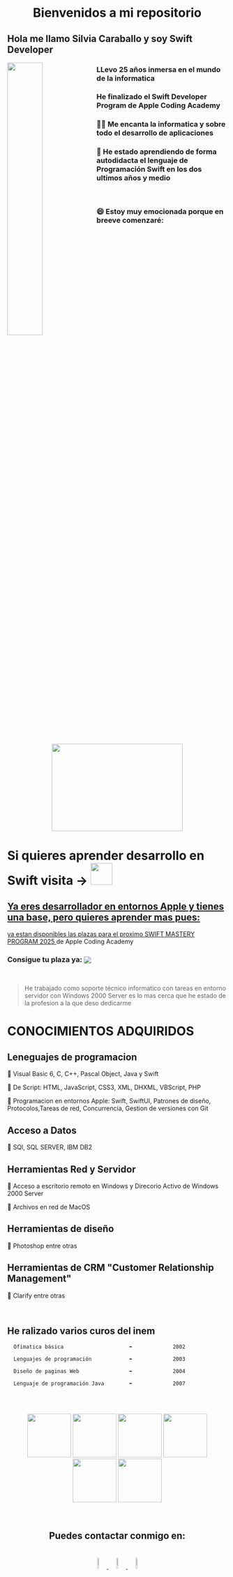 <h1 align="center">Bienvenidos a mi repositorio</h1>
<h2>Hola me llamo Silvia Caraballo y soy Swift Developer</h2>
<div>
<img src="https://github.com/user-attachments/assets/5a43c47e-4b90-4bcd-b8d2-f06d75b117da" width="40%", align="left"/>
</div>

### LLevo 25 años inmersa en el mundo de la informatica
### He finalizado el Swift Developer Program de Apple Coding Academy
### 👩‍💻 Me encanta la informatica y sobre todo el desarrollo de aplicaciones
### 🍎 He estado aprendiendo  de forma autodidacta el lenguaje de Programación Swift en los dos ultimos años y medio
</br>

### 😄 Estoy muy emocionada porque en breeve comenzaré:
<div align = "center">
      <img src="https://github.com/user-attachments/assets/58fbdeb1-44e1-4fbe-828a-8430e3efcca2" width="300", height="200",align="right"/>
</div>

# Si quieres aprender desarrollo en Swift visita → <a href="https://acoding.academy"><img src="https://github.com/user-attachments/assets/f7bf17ed-6b56-487a-acb3-dda9c18c4f7e" height="50">
## Ya eres desarrollador en entornos Apple y tienes una base, pero quieres aprender mas pues:
ya estan disponibles las plazas para el proximo <a href="https://acoding.academy/formaciones/swift-mastery-program/"> SWIFT MASTERY PROGRAM 2025 </a> de Apple Coding Academy
### Consigue tu plaza ya: <img src="https://github.com/user-attachments/assets/98fccdc6-3d15-417c-bf4a-3f1c2ed195a9" align="center">

</br>

> He trabajado como soporte técnico informatico con tareas en entorno servidor con Windows 2000 Server es lo mas cerca que he estado de la profesion a la que deso dedicarme

# CONOCIMIENTOS ADQUIRIDOS
## Leneguajes de programacion
<p> 📗 Visual Basic 6, C, C++, Pascal Object, Java y Swift</p>
<p> 📗 De Script: HTML, JavaScript, CSS3, XML, DHXML, VBScript, PHP</p>
<p> 📗 Programacion en entornos Apple: Swift, SwiftUI, Patrones de diseño, Protocolos,Tareas de red, Concurrencia, Gestion de versiones con Git</p>

## Acceso a Datos
<p> 📗 SQl, SQL SERVER, IBM DB2 </p>

## Herramientas Red y Servidor
<p> 📗 Acceso a escritorio remoto en Windows y Direcorio Activo de Windows 2000 Server </p>
<p> 📗 Archivos en red de MacOS </p>

## Herramientas de diseño
<p> 📗 Photoshop entre otras </p>

## Herramientas de CRM "Customer Relationship Management"
<p> 📗 Clarify entre otras</p>

</br>

## He ralizado varios curos del inem

      Ofimatica básica                     ➡️             2002
            
      Lenguajes de programación            ➡️             2003

      Diseño de paginas Web                ➡️             2004

      Lenguaje de programación Java        ➡️             2007

</br>
</br>

<p align="center">
  <img src="https://i.giphy.com/media/XAxylRMCdpbEWUAvr8/giphy.webp" width="100">
  <img src="https://i.giphy.com/media/fsEaZldNC8A1PJ3mwp/giphy.webp" width="100">
  <img src="https://media3.giphy.com/media/ln7z2eWriiQAllfVcn/200w.webp" width="100">
      <img src="https://github.com/user-attachments/assets/08816d54-c29e-49dd-9984-66e4fd1fc5d6" width="100">

  <img src="https://i.giphy.com/media/IdyAQJVN2kVPNUrojM/200.webp" width="100">
  <img src="https://github.com/user-attachments/assets/b0fb1dc2-aa00-44f8-833b-4c1ae6758e1f" width="100">
</p>
</br>


## <p align="center">Puedes contactar conmigo en:</p>

</br>

<div align="center">
  <a href="https://www.facebook.com/profile.php?id=100079826251704">
    <img src="https://github.com/SilviaCaraballo/SilviaCaraballo/assets/18419850/c694dbe9-20df-480c-a1da-cb149d3423c5" width="8%" alt="Facebook">
  </a>
<a href="https://www.linkedin.com/in/silvia-caraballo-fernandez-02bb99308/">
  <img src="https://github.com/SilviaCaraballo/SilviaCaraballo/assets/18419850/7f4ab9d0-903c-4e31-a52e-e00069db571e" width="8%" alt="Linkedin">
  <a href="https://twitter.com/home?lang=es">
  <img src="https://github.com/SilviaCaraballo/SilviaCaraballo/assets/18419850/c735d8af-68a6-496e-a475-47b8fda57eeb" width="8%" alt="Twiter/ X">
</a>
</div>


